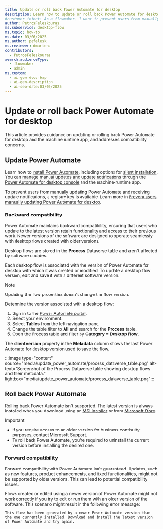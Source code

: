 ```yaml
---
title: Update or roll back Power Automate for desktop
description: Learn how to update or roll back Power Automate for desktop and the machine runtime app. Address compatibility concerns and manage updates seamlessly.
#customer intent: As a flowmaker, I want to prevent users from manually updating Power Automate so that I can maintain a stable environment.
author: PetrosFeleskouras
ms.subservice: desktop-flow
ms.topic: how-to
ms.date: 03/06/2025
ms.author: pefelesk
ms.reviewer: dmartens
contributors:
  - PetrosFeleskouras
search.audienceType:
  - flowmaker
  - admin
ms.custom:
  - ai-gen-docs-bap
  - ai-gen-description
  - ai-seo-date:03/06/2025
---
```

# Update or roll back Power Automate for desktop

This article provides guidance on updating or rolling back Power Automate for desktop and the machine runtime app, and addresses compatibility concerns.

## Update Power Automate

Learn how to [install Power Automate](../install.md), including options for [silent installation](../install-silently.md). You can [manage manual updates and update notifications](../console.md#update-power-automate-for-desktop) through the [Power Automate for desktop console](../console.md) and the machine-runtime app.

To prevent users from manually updating Power Automate and receiving update notifications, a registry key is available. Learn more in [Prevent users manually updating Power Automate for desktop](../governance.md#prevent-users-manually-updating-power-automate-for-desktop).

### Backward compatibility

Power Automate maintains backward compatibility, ensuring that users who update to the latest version retain functionality and access to their previous work. Newer versions of the software are designed to operate seamlessly with desktop flows created with older versions.

Desktop flows are stored in the **Process** Dataverse table and aren't affected by software updates.  

Each desktop flow is associated with the version of Power Automate for desktop with which it was created or modified. To update a desktop flow version, edit and save it with a different software version.

> [!NOTE]
> Updating the flow properties doesn't change the flow version.

Determine the version associated with a desktop flow:

1. Sign in to the [Power Automate portal](https://make.powerautomate.com).
1. Select your environment.
1. Select **Tables** from the left navigation pane.
1. Change the table filter to **All** and search for the **Process** table.
1. Open the Process table and filter by **Category = Desktop Flow**.

The **clientversion** property in the **Metadata** column shows the last Power Automate for desktop version used to save the flow.

:::image type="content" source="media/update_power_automate/process_dataverse_table.png" alt-text="Screenshot of the Process Dataverse table showing desktop flows and their metadata." lightbox="media/update_power_automate/process_dataverse_table.png":::

## Roll back Power Automate  

Rolling back Power Automate isn't supported. The latest version is always installed when you download using an [MSI installer](../install.md#install-power-automate-using-the-msi-installer) or from [Microsoft Store](../install.md#install-power-automate-from-microsoft-store).

> [!IMPORTANT]
> - If you require access to an older version for business continuity purposes, contact Microsoft Support.
> - To roll back Power Automate, you're required to uninstall the current version before installing the desired one.

### Forward compatibility

Forward compatibility with Power Automate isn't guaranteed. Updates, such as new features, product enhancements, and fixed functionalities, might not be supported by older versions. This can lead to potential compatibility issues.

Flows created or edited using a newer version of Power Automate might not work correctly if you try to edit or run them with an older version of the software. This scenario might result in the following error message:

`This flow has been generated by a newer Power Automate version than the one currently installed. Download and install the latest version of Power Automate and try again.`
